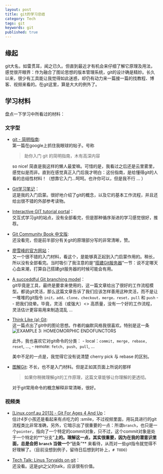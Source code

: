 ```yaml
---
layout: post
title: git的学习总结
category: Tech
tags: git
keywords: git
published: true
---
```


## 缘起

git大名，如雷贯耳，闻之已久。但直到最近才有机会来仔细了解它原理及用法，感觉很开眼界：作为融合了图论思想的版本管理系统，git的设计确是精妙。长久以来，很少有工具能让我觉得如此迷惑，却仍有动力来一篇接一篇的找教程、博客、视频来看的。在git这里，算是大大的例外了。

## 学习材料

盘点一下学习中所看过的材料：

### 文字型

* [git - 简明指南](http://rogerdudler.github.io/git-guide/index.zh.html):   
  第一篇在google上抓住我眼球的帖子。号称

  > 助你入门 git 的简明指南，木有高深内容

	so nice! 简直是我这样的懒人最爱嘛。可惜的是，我看过之后还是云里雾里，感觉似是而非。直到在感觉真正入门后我才明白：这份指南，是给懂得git的人看的总结性材料！（想靠它入门...呵呵。也许你可以，但是我不行 ... ）

* [Git学习笔记](http://shanewfx.github.io/blog/2012/04/21/learn-git-command/)：  
  这是我的入门启蒙。很好地介绍了git的概念，以及它的基本工作流程，并且还给出很不错的外部参考读物。

* [Interactive GIT tutorial portal](http://gitimmersion.com/lab_01.html)：  
  交互式学习git的站点，没有全部看完，但是那种循序渐进的学习感觉很好，推荐。

* [Git Community Book 中文版](http://gitbook.liuhui998.com/index.html):   
  还没看完，但是前半部分有关git的原理部分写的非常清晰，赞。
  
* [廖雪峰的官方网站](http://www.liaoxuefeng.com/wiki/0013739516305929606dd18361248578c67b8067c8c017b000)：  
  又一个很不错的入门材料，看这个，是能够真正起到入门启蒙作用的。稍长，所以没有全部看完。当时吸引了我注意的是“[搭建Git服务器](http://www.liaoxuefeng.com/wiki/0013739516305929606dd18361248578c67b8067c8c017b000/00137583770360579bc4b458f044ce7afed3df579123eca000)”一节：说不定哪天心血来潮，打算自己搭建git服务器的时候可能会有用。

* [A succeddful Git branching model](http://nvie.com/posts/a-successful-git-branching-model/)：  
  git毕竟是工具，最终是要拿来使用的，这一篇文章给出了很好的工作流程模型。都说git灵活，那么这篇文章告诉了我们应该怎样善用这种灵活，而不是让一堆堆的git指令 `init，add，clone，checkout，merge，reset，pull` 和 `push` -- 把我们绕晕。毕竟，灵活（或强大）<> 高质量，没有一个好的工作流程，灵活估计更容易用来制造混乱 ...

* [Think Like (a) Git](http://think-like-a-git.net/epic.html#testing-out-merges):   
  这一篇点出了git中的图论思想。作者的幽默风格我很喜欢。特别是这一条
![EXAMPLE 3: HOMEOMORPHIC ENDOFUNCTORS](http://think-like-a-git.net/assets/images2/homeomorphic_endofunctors.jpg)

	此外，我也喜欢它对git命令的分类：
		- local：`commit, merge, rebase, reset`, ..., 
		- remote: `fetch, push, pull`, ...
	
	美中不足的一点是，我觉得它没有说清楚 cherry pick 与 rebase 的区别。

* [图解Git](http://marklodato.github.io/visual-git-guide/index-zh-cn.html): 不长，也不是入门材料。但是正如其页面上所说的那样

  > 如果你稍微理解git的工作原理，这篇文章能够让你理解的更透彻。

  对于git常用命令的概念解释非常清晰，很好。
  
### 视频类

* [[Linux.conf.au 2013] - Git For Ages 4 And Up](https://www.youtube.com/watch?v=1ffBJ4sVUb4&t=4217s)：  
  估计4岁小孩还是看起来有点吃力的 :smile，不过视频里面，用玩具进行的git流程类比非常准确，另外，它暗示出了很重要的一点：所谓`branch`，也只是一个`pointer`，指向了一个特定的commit对象，只不过，这个commit对象是处于一个特定的**“分支”**上的。理解这一点，其实很重要，因为在我的潜意识里面，总是会把 `branch` 当做一个**“链条”** 来看待，从而对一些git指令就觉得不好理解了。（目前没想到例子，留待日后想到时补上，`# TODO`）

* [Tech Talk: Linus Torvalds on git](https://www.youtube.com/watch?v=4XpnKHJAok8)：  
  还没看。这是git之父的talk，应该很有价值。

